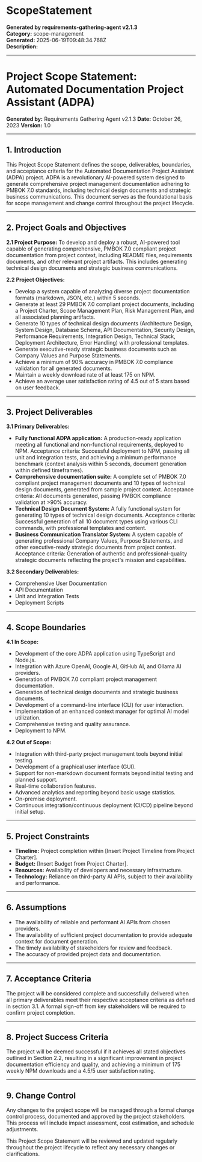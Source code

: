 # ScopeStatement

**Generated by requirements-gathering-agent v2.1.3**  
**Category:** scope-management  
**Generated:** 2025-06-19T09:48:34.768Z  
**Description:** 

---

# Project Scope Statement: Automated Documentation Project Assistant (ADPA)

**Generated by:** Requirements Gathering Agent v2.1.3
**Date:** October 26, 2023
**Version:** 1.0

---

## 1. Introduction

This Project Scope Statement defines the scope, deliverables, boundaries, and acceptance criteria for the Automated Documentation Project Assistant (ADPA) project.  ADPA is a revolutionary AI-powered system designed to generate comprehensive project management documentation adhering to PMBOK 7.0 standards, including technical design documents and strategic business communications. This document serves as the foundational basis for scope management and change control throughout the project lifecycle.

---

## 2. Project Goals and Objectives

**2.1 Project Purpose:** To develop and deploy a robust, AI-powered tool capable of generating comprehensive, PMBOK 7.0 compliant project documentation from project context, including README files, requirements documents, and other relevant project artifacts.  This includes generating technical design documents and strategic business communications.

**2.2 Project Objectives:**

*   Develop a system capable of analyzing diverse project documentation formats (markdown, JSON, etc.) within 5 seconds.
*   Generate at least 29 PMBOK 7.0 compliant project documents, including a Project Charter, Scope Management Plan, Risk Management Plan, and all associated planning artifacts.
*   Generate 10 types of technical design documents (Architecture Design, System Design, Database Schema, API Documentation, Security Design, Performance Requirements, Integration Design, Technical Stack, Deployment Architecture, Error Handling) with professional templates.
*   Generate executive-ready strategic business documents such as Company Values and Purpose Statements.
*   Achieve a minimum of 90% accuracy in PMBOK 7.0 compliance validation for all generated documents.
*   Maintain a weekly download rate of at least 175 on NPM.
*   Achieve an average user satisfaction rating of 4.5 out of 5 stars based on user feedback.


---

## 3. Project Deliverables

**3.1 Primary Deliverables:**

*   **Fully functional ADPA application:**  A production-ready application meeting all functional and non-functional requirements, deployed to NPM.  Acceptance criteria: Successful deployment to NPM, passing all unit and integration tests, and achieving a minimum performance benchmark (context analysis within 5 seconds, document generation within defined timeframes).
*   **Comprehensive documentation suite:**  A complete set of PMBOK 7.0 compliant project management documents and 10 types of technical design documents, generated from sample project context. Acceptance criteria:  All documents generated, passing PMBOK compliance validation at >90% accuracy.
*   **Technical Design Document System:**  A fully functional system for generating 10 types of technical design documents. Acceptance criteria: Successful generation of all 10 document types using various CLI commands, with professional templates and content.
*   **Business Communication Translator System:**  A system capable of generating professional Company Values, Purpose Statements, and other executive-ready strategic documents from project context. Acceptance criteria: Generation of authentic and professional-quality strategic documents reflecting the project's mission and capabilities.

**3.2 Secondary Deliverables:**

*   Comprehensive User Documentation
*   API Documentation
*   Unit and Integration Tests
*   Deployment Scripts


---

## 4. Scope Boundaries

**4.1 In Scope:**

*   Development of the core ADPA application using TypeScript and Node.js.
*   Integration with Azure OpenAI, Google AI, GitHub AI, and Ollama AI providers.
*   Generation of PMBOK 7.0 compliant project management documentation.
*   Generation of technical design documents and strategic business documents.
*   Development of a command-line interface (CLI) for user interaction.
*   Implementation of an enhanced context manager for optimal AI model utilization.
*   Comprehensive testing and quality assurance.
*   Deployment to NPM.

**4.2 Out of Scope:**

*   Integration with third-party project management tools beyond initial testing.
*   Development of a graphical user interface (GUI).
*   Support for non-markdown document formats beyond initial testing and planned support.
*   Real-time collaboration features.
*   Advanced analytics and reporting beyond basic usage statistics.
*   On-premise deployment.
*   Continuous integration/continuous deployment (CI/CD) pipeline beyond initial setup.


---

## 5. Project Constraints

*   **Timeline:**  Project completion within [Insert Project Timeline from Project Charter].
*   **Budget:** [Insert Budget from Project Charter].
*   **Resources:**  Availability of developers and necessary infrastructure.
*   **Technology:** Reliance on third-party AI APIs, subject to their availability and performance.


---

## 6. Assumptions

*   The availability of reliable and performant AI APIs from chosen providers.
*   The availability of sufficient project documentation to provide adequate context for document generation.
*   The timely availability of stakeholders for review and feedback.
*   The accuracy of provided project data and documentation.


---

## 7. Acceptance Criteria

The project will be considered complete and successfully delivered when all primary deliverables meet their respective acceptance criteria as defined in section 3.1.  A formal sign-off from key stakeholders will be required to confirm project completion.


---

## 8.  Project Success Criteria

The project will be deemed successful if it achieves all stated objectives outlined in Section 2.2, resulting in a significant improvement in project documentation efficiency and quality, and achieving a minimum of 175 weekly NPM downloads and a 4.5/5 user satisfaction rating.


---

## 9.  Change Control

Any changes to the project scope will be managed through a formal change control process, documented and approved by the project stakeholders.  This process will include impact assessment, cost estimation, and schedule adjustments.


This Project Scope Statement will be reviewed and updated regularly throughout the project lifecycle to reflect any necessary changes or clarifications.
